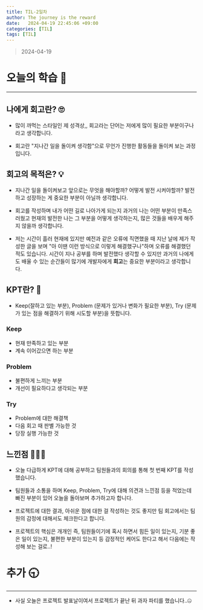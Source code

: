 ```yaml
---
title: TIL-2일차
author: The journey is the reward
date:   2024-04-19 22:45:06 +09:00
categories: [TIL]
tags: [TIL]
---
```



> 2024-04-19

# 오늘의 학습 🌠
---

## **나에게 회고란? 🙄**

- 많이 까먹는 스타일인 제 성격상,, 회고라는 단어는 저에게 많이 필요한 부분이구나라고 생각합니다. 

- 회고란  "지나간 일을 돌이켜 생각함"으로 무언가 진행한 활동들을 돌이켜 보는 과정입니다. 

## **회고의 목적은? 💡**

- 지나간 일을 돌이켜보고 앞으로는 무엇을 해야할까? 어떻게 발전 시켜야할까? 발전하고 성장하는 게 중요한 부분이 아닐까 생각합니다.

- 회고를 작성하며 내가 어떤 길로 나아가게 되는지 과거의 나는 어떤 부분이 만족스러웠고 현재의 발전한 나는 그 부분을 어떻게 생각하는지, 많은 것들을 배우게 해주지 않을까 생각합니다.

- 저는 시간이 흘러 현재에 있지만 예전과 같은 오류에 직면했을 때 지난 날에 제가 작성한 글을 보며 "아 이땐 이런 방식으로 이렇게 해결했구나"하며 오류를 해결했던 적도 있습니다. 시간이 지나 공부를 하며 발전했다 생각할 수 있지만 과거의 나에게도 배울 수 있는 순간들이 많기에 개발자에게 **회고**는 중요한 부분이라고 생각합니다.

## **KPT란? 🧾**

- Keep(잘하고 있는 부분), Problem (문제가 있거나 변화가 필요한 부분), Try (문제가 있는 점을 해결하기 위해 시도할 부분)을 뜻합니다.

### **Keep**

- 현재 만족하고 있는 부분
- 계속 이어갔으면 하는 부분

### **Problem**

- 불편하게 느끼는 부분
- 개선이 필요하다고 생각되는 부분

### **Try**

- Problem에 대한 해결책
- 다음 회고 때 판별 가능한 것
- 당장 실행 가능한 것

## **느낀점 🧘🏻‍♂️**

- 오늘 다급하게 KPT에 대해 공부하고 팀원들과의 회의를 통해 첫 번째 KPT를 작성했습니다.

- 팀원들과 소통을 하며 Keep, Problem, Try에 대해 의견과 느낀점 등을 적었는데 빠진 부분이 있어 오늘을 돌아보며 추가하고자 합니다.

-   프로젝트에 대한 결과, 아쉬운 점에 대한 걸 작성하는 것도 좋지만 팀 회고에서는 팀원의 감정에 대해서도 체크한다고 합니다.

- 프로젝트의 핵심은 개개인 즉, 팀원들이기에 혹시 하면서 힘든 일이 있는지, 기분 좋은 일이 있는지, 불편한 부분이 있는지 등 감정적인 케어도 한다고 해서 다음에는 작성해 보는 걸로..!


# 추가 🕤
---

- 사실 오늘은 프로젝트 발표날이여서 프로젝트가 끝난 뒤 과자 파티를 했습니다..🤐